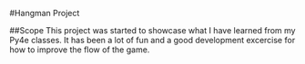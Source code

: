 #Hangman Project

##Scope
This project was started to showcase what I have learned from my Py4e classes.
It has been a lot of fun and a good development excercise for how to improve the flow of the game.